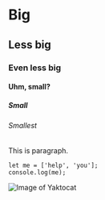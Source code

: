 # Big
## Less big
### Even less big
#### Uhm, small?
##### Small
###### Smallest

This is paragraph.

```
let me = ['help', 'you'];
console.log(me);
```


![Image of Yaktocat](https://octodex.github.com/images/yaktocat.png)
